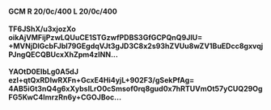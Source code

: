 #### GCM R 20/0c/400 L 20/0c/400
**TF6JShX/u3xjozXo**<br/>**oikAjVMFijPzwLQUuCE1STGzwfPDBS3GfGCPQnQ9JlU=**<br/>**+MVNjDlGcbFJbl79GEgdqVJt3gJD3C8x2s93hZVUu8wZV1BuEDcc8gxvqjPJngQECQBUcxXhZpm4zINN...**<br/><br/>
**YAOtD0EIbLg0A5dJ**<br/>**ezl+qtQxRDIwRXFn+GcxE4Hi4yjL+902F3/gSekPfAg=**<br/>**4AB5iGt3nQ4g6xXybslLrO0cSmsof0rq8gud0x7hRTUVmOt57yCUQ29OgFG5KwC4ImrzRn6y+CGOJBoc...**